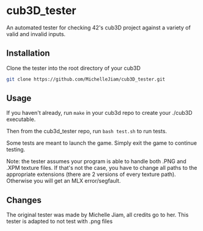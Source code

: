 # cub3D_tester
An automated tester for checking 42's cub3D project against a variety of valid and invalid inputs.

## Installation

Clone the tester into the root directory of your cub3D

```bash
git clone https://github.com/MichelleJiam/cub3D_tester.git
```

## Usage

If you haven't already, run ```make``` in your cub3d repo to create your ./cub3D executable.

Then from the cub3d_tester repo, run ```bash test.sh``` to run tests. 

Some tests are meant to launch the game. Simply exit the game to continue testing.

Note: the tester assumes your program is able to handle both .PNG and .XPM texture files. 
If that's not the case, you have to change all paths to the appropriate extensions (there are 2 versions of every texture path).
Otherwise you will get an MLX error/segfault.

## Changes

The original tester was made by Michelle Jiam, all credits go to her.
This tester is adapted to not test with .png files
